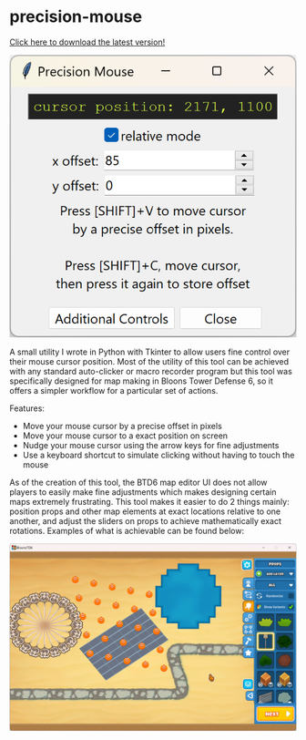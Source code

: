 # precision-mouse

[Click here to download the latest version!](https://github.com/GreenBeansAgainstVeganism/precision-mouse/releases/latest/download/precision_mouse.exe)

![app interface](interface.png)
 
A small utility I wrote in Python with Tkinter to allow users fine control over their mouse cursor position. Most of the utility of this tool can be achieved with any standard auto-clicker or macro recorder program but this tool was specifically designed for map making in Bloons Tower Defense 6, so it offers a simpler workflow for a particular set of actions.

Features:
- Move your mouse cursor by a precise offset in pixels
- Move your mouse cursor to a exact position on screen
- Nudge your mouse cursor using the arrow keys for fine adjustments
- Use a keyboard shortcut to simulate clicking without having to touch the mouse

As of the creation of this tool, the BTD6 map editor UI does not allow players to easily make fine adjustments which makes designing certain maps extremely frustrating. This tool makes it easier to do 2 things mainly: position props and other map elements at exact locations relative to one another, and adjust the sliders on props to achieve mathematically exact rotations. Examples of what is achievable can be found below:

![example](example.png)